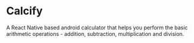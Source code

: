 # Calcify
A React Native based android calculator that helps you perform the basic arithmetic operations - addition, subtraction, multiplication and division.
